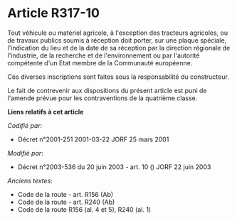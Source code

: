 # Article R317-10

Tout véhicule ou matériel agricole, à l'exception des tracteurs agricoles, ou de travaux publics soumis à réception doit
porter, sur une plaque spéciale, l'indication du lieu et de la date de sa réception par la direction régionale de
l'industrie, de la recherche et de l'environnement ou par l'autorité compétente d'un Etat membre de la Communauté européenne.

Ces diverses inscriptions sont faites sous la responsabilité du constructeur.

Le fait de contrevenir aux dispositions du présent article est puni de l'amende prévue pour les contraventions de la
quatrième classe.

**Liens relatifs à cet article**

_Codifié par_:

  - Décret n°2001-251 2001-03-22 JORF 25 mars 2001

_Modifié par_:

  - Décret n°2003-536 du 20 juin 2003 - art. 10 () JORF 22 juin 2003

_Anciens textes_:

  - Code de la route - art. R156 (Ab)
  - Code de la route - art. R240 (Ab)
  - Code de la route R156 (al. 4 et 5), R240 (al. 1)
